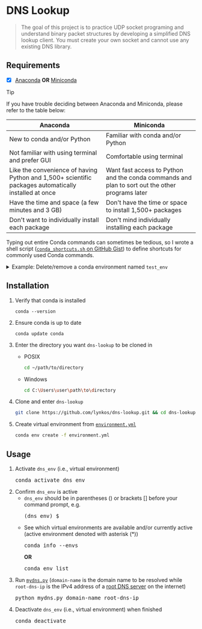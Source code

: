 # DNS Lookup
> The goal of this project is to practice UDP socket programing and understand binary packet structures by developing a simplified DNS lookup client.
> You must create your own socket and cannot use any existing DNS library.

## Requirements
- [x] <a target="_blank" href="https://docs.continuum.io/free/anaconda/install">Anaconda</a> **OR** <a target="_blank" href="https://docs.conda.io/projects/miniconda/en/latest">Miniconda</a>

> [!TIP]
> If you have trouble deciding between Anaconda and Miniconda, please refer to the table below:
> <table>
>  <thead>
>   <tr>
>    <th><center>Anaconda</center></th>
>    <th><center>Miniconda</center></th>
>   </tr>
>  </thead>
>  <tbody>
>   <tr>
>    <td>New to conda and/or Python</td>
>    <td>Familiar with conda and/or Python</td>
>   </tr>
>   <tr>
>    <td>Not familiar with using terminal and prefer GUI</td>
>    <td>Comfortable using terminal</td>
>   </tr>
>   <tr>
>    <td>Like the convenience of having Python and 1,500+ scientific packages automatically installed at once</td>
>    <td>Want fast access to Python and the conda commands and plan to sort out the other programs later</td>
>   </tr>
>   <tr>
>    <td>Have the time and space (a few minutes and 3 GB)</td>
>    <td>Don't have the time or space to install 1,500+ packages</td>
>   </tr>
>   <tr>
>    <td>Don't want to individually install each package</td>
>    <td>Don't mind individually installing each package</td>
>   </tr>
>  </tbody>
> </table>
>
> Typing out entire Conda commands can sometimes be tedious, so I wrote a shell script ([`conda_shortcuts.sh` on GitHub Gist](https://gist.github.com/lynkos/7a4ce7f9e38bb56174360648461a3dc8)) to define shortcuts for commonly used Conda commands.
> <details>
>   <summary>Example: Delete/remove a conda environment named <code>test_env</code></summary>
>
> * Shortcut command
>     ```
>     rmenv test_env
>     ```
> * Manually typing out the entire command
>     ```sh
>     conda env remove -n test_env && rm -rf $(conda info --base)/envs/test_env
>     ```
>
> The shortcut has 80.8% fewer characters!
> </details>

## Installation
1. Verify that conda is installed
   ```
   conda --version
   ```

2. Ensure conda is up to date
   ```
   conda update conda
   ```

3. Enter the directory you want `dns-lookup` to be cloned in
   * POSIX
      ```sh
      cd ~/path/to/directory
      ```
   * Windows
      ```sh
      cd C:\Users\user\path\to\directory
      ```

4. Clone and enter `dns-lookup`
   ```sh
   git clone https://github.com/lynkos/dns-lookup.git && cd dns-lookup
   ```

5. Create virtual environment from [`environment.yml`](environment.yml)
   ```sh
   conda env create -f environment.yml
   ```

## Usage
<ol>
   <li>Activate <code>dns_env</code> (i.e., virtual environment)<pre>conda activate dns_env</pre></li>
   <li>Confirm <code>dns_env</code> is active
      <ul>
        <li><code>dns_env</code> should be in parentheses () or brackets [] before your command prompt, e.g.<pre>(dns_env) $</pre></li>
        <li>See which virtual environments are available and/or currently active (active environment denoted with asterisk (*))<pre>conda info --envs</pre> <b>OR</b> <pre>conda env list</pre></li>
      </ul>
   </li>
   <li>Run <a href="mydns.py"><code>mydns.py</code></a> (<code>domain-name</code> is the domain name to be resolved while <code>root-dns-ip</code> is the IPv4 address of a <a target="_blank" href="https://www.iana.org/domains/root/servers">root DNS server</a> on the internet)<pre>python mydns.py domain-name root-dns-ip</pre></li>
   <li>Deactivate <code>dns_env</code> (i.e., virtual environment) when finished<pre>conda deactivate</pre></li>
</ol>
